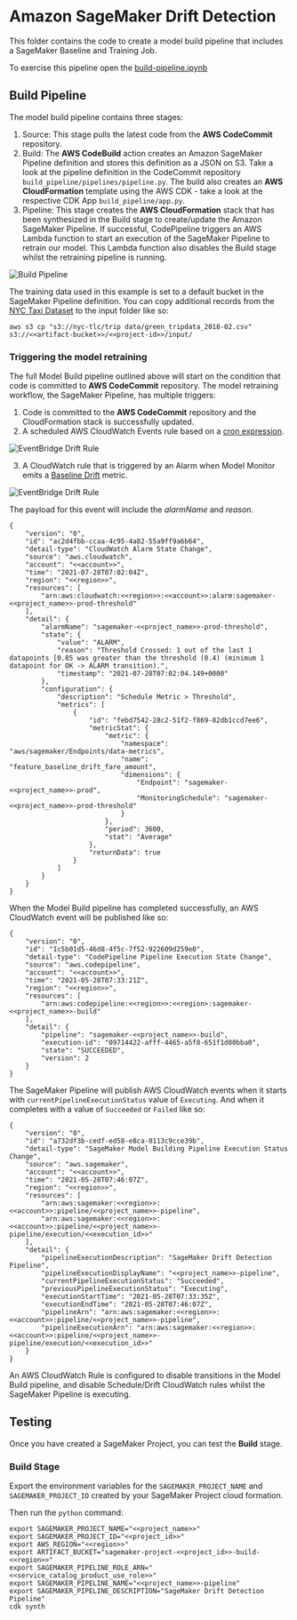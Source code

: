 
# Amazon SageMaker Drift Detection

This folder contains the code to create a model build pipeline that includes a SageMaker Baseline and Training Job.

To exercise this pipeline open the [build-pipeline.ipynb](build-pipeline.ipynb)

## Build Pipeline

The model build pipeline contains three stages:
1. Source: This stage pulls the latest code from the **AWS CodeCommit** repository.
2. Build: The **AWS CodeBuild** action creates an Amazon SageMaker Pipeline definition and stores this definition as a JSON on S3. Take a look at the pipeline definition in the CodeCommit repository `build_pipeline/pipelines/pipeline.py`. The build also creates an **AWS CloudFormation** template using the AWS CDK - take a look at the respective CDK App `build_pipeline/app.py`.
3. Pipeline: This stage creates the **AWS CloudFormation** stack that has been synthesized in the  Build stage to create/update the Amazon SageMaker Pipeline. If successful, CodePipeline triggers an AWS Lambda function to start an execution of the SageMaker Pipeline to retrain our model. This Lambda function also disables the Build stage whilst the retraining pipeline is running.

![Build Pipeline](../docs/drift-build-pipeline.png)

The training data used in this example is set to a default bucket in the SageMaker Pipeline definition. You can copy additional records from the [NYC Taxi Dataset](https://registry.opendata.aws/nyc-tlc-trip-records-pds/) to the input folder like so:

```
aws s3 cp "s3://nyc-tlc/trip data/green_tripdata_2018-02.csv" s3://<<artifact-bucket>>/<<project-id>>/input/
```

### Triggering the model retraining

The full Model Build pipeline outlined above will start on the condition that code is committed to **AWS CodeCommit** repository. The model retraining workflow, the SageMaker Pipeline, has multiple triggers:
1. Code is committed to the **AWS CodeCommit** repository and the CloudFormation stack is successfully updated.
2. A scheduled AWS CloudWatch Events rule based on a [cron expression](https://docs.aws.amazon.com/eventbridge/latest/userguide/eb-create-rule-schedule.html#eb-cron-expressions).

![EventBridge Drift Rule](../docs/schedule-eventbridge-rule.png)

3. A CloudWatch rule that is triggered by an Alarm when Model Monitor emits a [Baseline Drift](https://docs.aws.amazon.com/sagemaker/latest/dg/model-monitor-interpreting-cloudwatch.html) metric.

![EventBridge Drift Rule](../docs/drift-eventbridge-rule.png)

The payload for this event will include the *alarmName* and *reason*.

```
{
    "version": "0",
    "id": "ac2d4fbb-ccaa-4c95-4a82-55a9ff9a6b64",
    "detail-type": "CloudWatch Alarm State Change",
    "source": "aws.cloudwatch",
    "account": "<<account>>",
    "time": "2021-07-28T07:02:04Z",
    "region": "<<region>>",
    "resources": [
        "arn:aws:cloudwatch:<<region>>:<<account>>:alarm:sagemaker-<<project_name>>-prod-threshold"
    ],
    "detail": {
        "alarmName": "sagemaker-<<project_name>>-prod-threshold",
        "state": {
            "value": "ALARM",
            "reason": "Threshold Crossed: 1 out of the last 1 datapoints [0.85 was greater than the threshold (0.4) (minimum 1 datapoint for OK -> ALARM transition).",
            "timestamp": "2021-07-28T07:02:04.149+0000"
        },
        "configuration": {
            "description": "Schedule Metric > Threshold",
            "metrics": [
                {
                    "id": "febd7542-28c2-51f2-f869-82db1ccd7ee6",
                    "metricStat": {
                        "metric": {
                            "namespace": "aws/sagemaker/Endpoints/data-metrics",
                            "name": "feature_baseline_drift_fare_amount",
                            "dimensions": {
                                "Endpoint": "sagemaker-<<project_name>>-prod",
                                "MonitoringSchedule": "sagemaker-<<project_name>>-prod-threshold"
                            }
                        },
                        "period": 3600,
                        "stat": "Average"
                    },
                    "returnData": true
                }
            ]
        }
    }
}
```

When the Model Build pipeline has completed successfully, an AWS CloudWatch event will be published like so:

```
{
    "version": "0",
    "id": "1c5b01d5-46d8-4f5c-7f52-922609d259e0",
    "detail-type": "CodePipeline Pipeline Execution State Change",
    "source": "aws.codepipeline",
    "account": "<<account>>",
    "time": "2021-05-28T07:33:21Z",
    "region": "<<region>>",
    "resources": [
        "arn:aws:codepipeline:<<region>>:<<region>:sagemaker-<<project_name>>-build"
    ],
    "detail": {
        "pipeline": "sagemaker-<<project_name>>-build",
        "execution-id": "09714422-afff-4465-a5f8-651f1d80bba0",
        "state": "SUCCEEDED",
        "version": 2
    }
}
```

The SageMaker Pipeline will publish AWS CloudWatch events when it starts with `currentPipelineExecutionStatus` value of `Executing`.  And when it completes with a value of `Succeeded` or `Failed` like so:

```
{
    "version": "0",
    "id": "a732df3b-cedf-ed58-e8ca-0113c9cce39b",
    "detail-type": "SageMaker Model Building Pipeline Execution Status Change",
    "source": "aws.sagemaker",
    "account": "<<account>>",
    "time": "2021-05-28T07:46:07Z",
    "region": "<<region>>",
    "resources": [
        "arn:aws:sagemaker:<<region>>:<<account>>:pipeline/<<project_name>>-pipeline",
        "arn:aws:sagemaker:<<region>>:<<account>>:pipeline/<<project_name>>-pipeline/execution/<<execution_id>>"
    ],
    "detail": {
        "pipelineExecutionDescription": "SageMaker Drift Detection Pipeline",
        "pipelineExecutionDisplayName": "<<project_name>>-pipeline",
        "currentPipelineExecutionStatus": "Succeeded",
        "previousPipelineExecutionStatus": "Executing",
        "executionStartTime": "2021-05-28T07:33:35Z",
        "executionEndTime": "2021-05-28T07:46:07Z",
        "pipelineArn": "arn:aws:sagemaker:<<region>>:<<account>>:pipeline/<<project_name>>-pipeline",
        "pipelineExecutionArn": "arn:aws:sagemaker:<<region>>:<<account>>:pipeline/<<project_name>>-pipeline/execution/<<execution_id>>"
    }
}
```

An AWS CloudWatch Rule is configured to disable transitions in the Model Build pipeline, and disable Schedule/Drift CloudWatch rules whilst the SageMaker Pipeline is executing.

## Testing

Once you have created a SageMaker Project, you can test the **Build** stage.

### Build Stage

Export the environment variables for the `SAGEMAKER_PROJECT_NAME` and `SAGEMAKER_PROJECT_ID` created by your SageMaker Project cloud formation.

Then run the `python` command:

```
export SAGEMAKER_PROJECT_NAME="<<project_name>>"
export SAGEMAKER_PROJECT_ID="<<project_id>>"
export AWS_REGION="<<region>>"
export ARTIFACT_BUCKET="sagemaker-project-<<project_id>>-build-<<region>>"
export SAGEMAKER_PIPELINE_ROLE_ARN="<<service_catalog_product_use_role>>"
export SAGEMAKER_PIPELINE_NAME="<<project_name>>-pipeline"
export SAGEMAKER_PIPELINE_DESCRIPTION="SageMaker Drift Detection Pipeline"
cdk synth
```